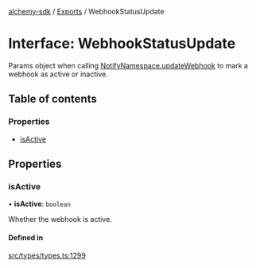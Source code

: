 [alchemy-sdk](../README.md) / [Exports](../modules.md) / WebhookStatusUpdate

# Interface: WebhookStatusUpdate

Params object when calling [NotifyNamespace.updateWebhook](../classes/NotifyNamespace.md#updatewebhook) to mark a
webhook as active or inactive.

## Table of contents

### Properties

- [isActive](WebhookStatusUpdate.md#isactive)

## Properties

### isActive

• **isActive**: `boolean`

Whether the webhook is active.

#### Defined in

[src/types/types.ts:1299](https://github.com/alchemyplatform/alchemy-sdk-js/blob/4e3af22/src/types/types.ts#L1299)
